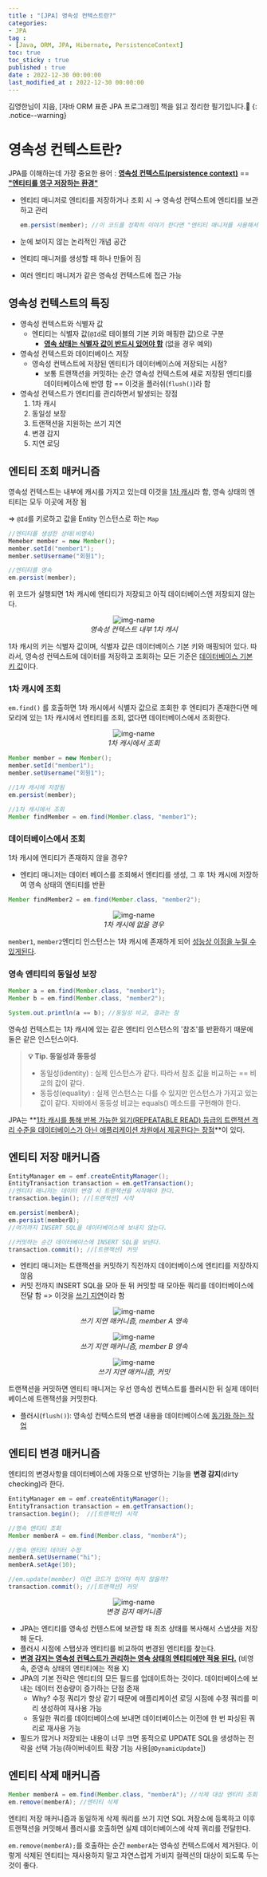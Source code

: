 ```yaml
---
title : "[JPA] 영속성 컨텍스트란?"
categories:
- JPA
tag :
- [Java, ORM, JPA, Hibernate, PersistenceContext]
toc: true
toc_sticky : true
published : true
date : 2022-12-30 00:00:00
last_modified_at : 2022-12-30 00:00:00
---
```






김영한님이 지음, [자바 ORM 표준 JPA 프로그래밍] 책을 읽고 정리한 필기입니다.📢
{: .notice--warning}



# 영속성 컨텍스트란?

JPA를 이해하는데 가장 중요한 용어 : **<u>영속성 컨텍스트(persistence context)</u>** == **<u>"엔티티를 영구 저장하는 환경"</u>**

- 엔티티 매니저로 엔티티를 저장하거나 조회 시 → 영속성 컨텍스트에 엔티티를 보관하고 관리

    ```java
    em.persist(member); //이 코드를 정확히 이야기 한다면 "엔티티 매니저를 사용해서 회원 엔티티를 영속성 컨텍스트에 저장 한다." 이다.
    ```

- 눈에 보이지 않는 논리적인 개념 공간
- 엔티티 매니저를 생성할 때 하나 만들어 짐
- 여러 엔티티 매니저가 같은 영속성 컨텍스트에 접근 가능



## 영속성 컨텍스트의 특징

- 영속성 컨텍스트와 식별자 값
    - 엔티티는 식별자 값(`@Id`로 테이블의 기본 키와 매핑한 값)으로 구분
        - **<u>영속 상태는 식별자 값이 반드시 있어야 함</u>** (없을 경우 예외)
- 영속성 컨텍스트와 데이터베이스 저장
    - 영속성 컨텍스트에 저장된 엔티티가 데이터베이스에 저장되는 시점?
        - 보통 트랜잭션을 커밋하는 순간 영속성 컨텍스트에 새로 저장된 엔티티를 데이터베이스에 반영 함 == 이것을 플러쉬(`flush()`)라 함
- 영속성 컨텍스트가 엔티티를 관리하면서 발생되는 장점
    1. 1차 캐시
    2. 동일성 보장
    3. 트랜잭션을 지원하는 쓰기 지연
    4. 변경 감지
    5. 지연 로딩



## 엔티티 조회 매커니즘

영속성 컨텍스트는 내부에 캐시를 가지고 있는데 이것을 <u>1차 캐시</u>라 함, 영속 상태의 엔티티는 모두 이곳에 저장 됨

=> `@Id`를 키로하고 값을 Entity 인스턴스로 하는 `Map`

```java
//엔티티를 생성한 상태(비영속)
Memeber member = new Member();
member.setId("member1");
member.setUsername("회원1");

//엔티티를 영속
em.persist(member);
```

위 코드가 실행되면 1차 캐시에 엔티티가 저장되고 아직 데이터베이스엔 저장되지 않는다.

<p align="center">
  <img alt="img-name" src="https://user-images.githubusercontent.com/13410737/210166273-7ad30f6b-728e-4a46-b1c0-0044bbd9ea88.png">
  <br>
    <em>영속성 컨텍스트 내부 1차 캐시</em>
</p>

1차 캐시의 키는 식별자 값이며, 식별자 값은 데이터베이스 기본 키와 매핑되어 있다. 따라서, 영속성 컨텍스트에 데이터를 저장하고 조회하는 모든 기준은 <u>데이터베이스 기본 키 값</u>이다.



### 1차 캐시에 조회

`em.find()` 를 호출하면 1차 캐시에서 식별자 값으로 조회한 후 엔티티가 존재한다면 메모리에 있는 1차 캐시에서 엔티티를 조회, 없다면 데이터베이스에서 조회한다.

<p align="center">
  <img alt="img-name" src="https://user-images.githubusercontent.com/13410737/210166466-69678d0b-79fa-43ed-b0c4-f2c0f3539e10.png">
  <br>
    <em>1차 캐시에서 조회</em>
</p>



```java
Member member = new Member();
member.setId("member1");
member.setUsername("회원1");

//1차 캐시에 저장됨
em.persist(member);

//1차 캐시에서 조회
Member findMember = em.find(Member.class, "member1");
```



### 데이터베이스에서 조회

1차 캐시에 엔티티가 존재하지 않을 경우?

- 엔티티 매니저는 데이터 베이스를 조회해서 엔티티를 생성, 그 후 1차 캐시에 저장하여 영속 상태의 엔티티를 반환

```java
Member findMember2 = em.find(Member.class, "member2");
```

<p align="center">
  <img alt="img-name" src="https://user-images.githubusercontent.com/13410737/210166625-9557c64e-37f4-4dd5-9816-02aec9eba39c.png">
  <br>
    <em>1차 캐시에 없을 경우</em>
</p>

`member1`, `member2`엔티티 인스턴스는 1차 캐시에 존재하게 되어 <u>성능상 이점을 누릴 수 있게된다</u>.



### 영속 엔티티의 동일성 보장

```java
Member a = em.find(Member.class, "member1");
Member b = em.find(Member.class, "member2");

System.out.println(a == b); //동일성 비교, 결과는 참
```

영속성 컨텍스트는 1차 캐시에 있는 같은 엔티티 인스턴스의 '참조'를 반환하기 때문에 둘은 같은 인스턴스이다.

> **💡 Tip. 동일성과 동등성**
>
> - 동일성(identity) : 실제 인스턴스가 같다. 따라서 참조 값을 비교하는 == 비교의 값이 같다.
> - 동등성(equality) : 실제 인스턴스는 다를 수 있지만 인스턴스가 가지고 있는 값이 같다. 자바에서 동등성 비교는 equals() 메소드를 구현해야 한다.

JPA는 **<u>1차 캐시를 통해 반복 가능한 읽기(REPEATABLE READ) 등급의 트랜잭션 격리 수준을 데이터베이스가 아닌 애플리케이션 차원에서 제공한다는 장점</u>**이 있다.



## 엔티티 저장 매커니즘

```java
EntityManager em = emf.createEntityManager();
EntityTransaction transaction = em.getTransaction();
//엔티티 매니저는 데이터 변경 시 트랜잭션을 시작해야 한다.
transaction.begin(); //[트랜잭션] 시작

em.persist(memberA);
em.persist(memberB);
//여기까지 INSERT SQL을 데이터베이스에 보내지 않는다.

//커밋하는 순간 데이터베이스에 INSERT SQL을 보낸다.
transaction.commit(); //[트랜잭션] 커밋
```

- 엔티티 매니저는 트랜잭션을 커밋하기 직전까지 데이터베이스에 엔티티를 저장하지 않음
- 커밋 전까지 INSERT SQL을 모아 둔 뒤 커밋할 때 모아둔 쿼리를 데이터베이스에 전달 함 => 이것을 <u>쓰기 지연</u>이라 함

<p align="center">
  <img alt="img-name" src="https://user-images.githubusercontent.com/13410737/210167146-ea239736-2e7c-4c43-89d2-3d6535e9743b.png">
  <br>
    <em>쓰기 지연 매커니즘, member A 영속</em>
</p>

<p align="center">
  <img alt="img-name" src="https://user-images.githubusercontent.com/13410737/210167211-61128b26-af14-40e2-b4db-3575e1ac1cef.png">
  <br>
    <em>쓰기 지연 매커니즘, member B 영속</em>
</p>

<p align="center">
  <img alt="img-name" src="https://user-images.githubusercontent.com/13410737/210167462-5ed3d73c-43df-4059-a9c4-19e1e7f8c70f.png">
  <br>
    <em>쓰기 지연 매커니즘, 커밋</em>
</p>

트랜잭션을 커밋하면 엔티티 매니저는 우선 영속성 컨텍스트를 플러시한 뒤 실제 데이터베이스에 트랜잭션을 커밋한다.

- 플러시(`flush()`): 영속성 컨텍스트의 변경 내용을 데이터베이스에 <u>동기화 하는 작업</u>



## 엔티티 변경 매커니즘

엔티티의 변경사항을 데이터베이스에 자동으로 반영하는 기능을 **변경 감지**(dirty checking)라 한다.

```java
EntityManager em = emf.createEntityManager();
EntityTransaction transaction = em.getTransaction();
transaction.begin();  //[트랜잭션] 시작

//영속 엔티티 조회
Member memberA = em.find(Member.class, "memberA");

//영속 엔티티 데이터 수정
memberA.setUsername("hi");
memberA.setAge(10);

//em.update(member) 이런 코드가 있어야 하지 않을까?
transaction.commit(); //[트랜잭션] 커밋
```

<p align="center">
  <img alt="img-name" src="https://user-images.githubusercontent.com/13410737/210167966-312d5f00-a222-4376-aae0-59e1abff8510.png">
  <br>
    <em>변경 감지 매커니즘</em>
</p>

- JPA는 엔티티를 영속성 컨텐스트에 보관할 때 최초 상태를 복사해서 스냅샷을 저장해 둔다.
- 플러시 시점에 스탭샷과 엔티티를 비교하여 변경된 엔티티를 찾는다.
- **<u>변경 감지는 영속성 컨텍스트가 관리하는 영속 상태의 엔티티에만 적용 된다.</u>** (비영속, 준영속 상태의 엔티티에는 적용 X)
- JPA의 기본 전략은 엔티티의 모든 필드를 업데이트하는 것이다. 데이터베이스에 보내는 데이터 전송량이 증가하는 단점 존재
    - Why? 수정 쿼리가 항상 같기 때문에 애플리케이션 로딩 시점에 수정 쿼리를 미리 생성하여 재사용 가능
    - 동일한 쿼리를 데이터베이스에 보내면 데이터베이스는 이전에 한 번 파싱된 쿼리로 재사용 가능
- 필드가 많거나 저장되는 내용이 너무 크면 동적으로 UPDATE SQL을 생성하는 전략을 선택 가능(하이버네이트 확장 기능 사용[`@DynamicUpdate`])



## 엔티티 삭제 매커니즘

```java
Member memberA = em.find(Member.class, "memberA"); //삭제 대상 엔티티 조회
em.remove(memberA); //엔티티 삭제
```

엔티티 저장 매커니즘과 동일하게 삭제 쿼리를 쓰기 지연 SQL 저장소에 등록하고 이후  트랜잭션을 커밋해서 플러시를 호출하면 실제   데이터베이스에 삭제 쿼리를 전달한다.

`em.remove(memberA);`를 호출하는 순간 `memberA`는 영속성 컨텍스트에서 제거된다. 이렇게 삭제된 엔티티는 재사용하지 말고 자연스럽게 가비지 컬렉션의 대상이 되도록 두는 것이 좋다.

